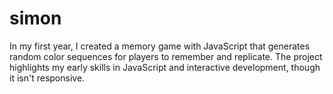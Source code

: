 # simon
In my first year, I created a memory game with JavaScript that generates random color sequences for players to remember and replicate. The project highlights my early skills in JavaScript and interactive development, though it isn't responsive.
